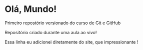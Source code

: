 # Olá, Mundo!
 Primeiro repostório versionado do curso de Git e GitHub

Repositório criado durante uma aula ao vivo!

Essa linha eu adicionei diretamente do site, que impressionante !
